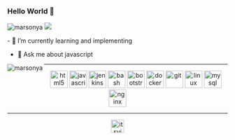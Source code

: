 ### Hello World 👋

<!--
**marsonya/marsonya** is a ✨ _special_ ✨ repository because its `README.md` (this file) appears on your GitHub profile.

Here are some ideas to get you started:

- 🔭 I’m currently working on ...
- 🌱 I’m currently learning ...
- 👯 I’m looking to collaborate on ...
- 🤔 I’m looking for help with ...
- 💬 Ask me about ...
- 📫 How to reach me: ...
- 😄 Pronouns: ...
- ⚡ Fun fact: ...
-->

<p align="left">
  <img src="https://komarev.com/ghpvc/?username=marsonya" alt="marsonya" />
  <a href="mailto:marsonya27@gmail.com"><img src='https://img.shields.io/badge/Gmail-mail%20me-red' /></a>
</p>

 
<p align="left">
- 🌱 I’m currently learning and implementing

- 💬 Ask me about javascript
</p>

<p><img align="left" src="https://github-readme-stats.vercel.app/api?username=marsonya&show_icons=true" alt="marsonya" /></p> 

---

<p align="center">
  <img src="https://devicons.github.io/devicon/devicon.git/icons/html5/html5-original-wordmark.svg" alt="html5" width="40" height="40"/>
  <img src="https://devicons.github.io/devicon/devicon.git/icons/javascript/javascript-original.svg" alt="javascript" width="40" height="40"/>
  <img src="https://www.vectorlogo.zone/logos/jenkins/jenkins-icon.svg" alt="jenkins" width="40" height="40"/>
  <img src="https://www.vectorlogo.zone/logos/gnu_bash/gnu_bash-icon.svg" alt="bash" width="40" height="40"/>
  <img src="https://devicons.github.io/devicon/devicon.git/icons/bootstrap/bootstrap-plain.svg" alt="bootstrap" width="40" height="40"/>
  <img src="https://devicons.github.io/devicon/devicon.git/icons/docker/docker-original-wordmark.svg" alt="docker" width="40" height="40"/>
  <img src="https://www.vectorlogo.zone/logos/git-scm/git-scm-icon.svg" alt="git" width="40" height="40"/>
  <img src="https://devicons.github.io/devicon/devicon.git/icons/linux/linux-original.svg" alt="linux" width="40" height="40"/>
  <img src="https://devicons.github.io/devicon/devicon.git/icons/mysql/mysql-original-wordmark.svg" alt="mysql" width="40" height="40"/>
  <img src="https://devicons.github.io/devicon/devicon.git/icons/nginx/nginx-original.svg" alt="nginx" width="40" height="40"/>
</p>

---

<p align="center">
<a href="https://linkedin.com/in/marsonya" target="_blank">
  <img align="center" src="https://cdn.jsdelivr.net/npm/simple-icons@3.0.1/icons/linkedin.svg" alt="itsvinayak" height="30" width="30" />
</a>
</p>
